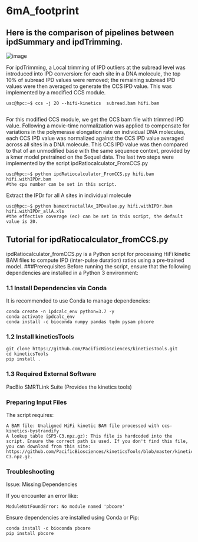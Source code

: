 # 6mA_footprint
## Here is the comparison of pipelines between ipdSummary and ipdTrimming.

![image](https://github.com/user-attachments/assets/610a723a-c0bf-4203-a37e-1d0d260944c3)

For ipdTrimming, a Local trimming of IPD outliers at the subread level was introduced into IPD conversion: for each site in a DNA molecule, the top 10% of subread IPD values were removed; the remaining subread IPD values were then averaged to generate the CCS IPD value.  This was implemented by a modified CCS module. 

```console
usc@hpc:~$ ccs -j 20 --hifi-kinetics  subread.bam hifi.bam
    
```

For this modified CCS module, we get the CCS bam file with trimmed IPD value. Following a movie-time normalization was applied to compensate for variations in the polymerase elongation rate on individual DNA molecules, each CCS IPD value was normalized against the CCS IPD value averaged across all sites in a DNA molecule.  This CCS IPD value was then compared to that of an unmodified base with the same sequence context, provided by a kmer model pretrained on the Sequel data. The last two steps were implemented by the script ipdRatiocalculator_FromCCS.py 

```console
usc@hpc:~$ python ipdRatiocalculator_FromCCS.py hifi.bam hifi.withIPDr.bam
#the cpu number can be set in this script.
```

Extract the IPDr for all A sites in individual molecule
```console
usc@hpc:~$ python bamextractallAx_IPDvalue.py hifi.withIPDr.bam hifi.withIPDr_allA.xls
#the effective coverage (ec) can be set in this script, the default value is 20.
```

## Tutorial for ipdRatiocalculator_fromCCS.py
ipdRatiocalculator_fromCCS.py is a Python script for processing HiFi kinetic BAM files to compute IPD (inter-pulse duration) ratios using a pre-trained model.
###Prerequisites
Before running the script, ensure that the following dependencies are installed in a Python 3 environment:
### 1.1 Install Dependencies via Conda
It is recommended to use Conda to manage dependencies:
```console
conda create -n ipdcalc_env python=3.7 -y
conda activate ipdcalc_env
conda install -c bioconda numpy pandas tqdm pysam pbcore
```
### 1.2 Install kineticsTools
```console
git clone https://github.com/PacificBiosciences/kineticsTools.git
cd kineticsTools
pip install .
```

### 1.3 Required External Software
PacBio SMRTLink Suite (Provides the kinetics tools)

### Preparing Input Files
The script requires:

    A BAM file: Unaligned HiFi kinetic BAM file processed with ccs-kinetics-bystrandify
    A lookup table (SP3-C3.npz.gz): This file is hardcoded into the script. Ensure the correct path is used. If you don't find this file, you can download from this site: https://github.com/PacificBiosciences/kineticsTools/blob/master/kineticsTools/resources/SP3-C3.npz.gz.

### Troubleshooting
Issue: Missing Dependencies

If you encounter an error like:
```console
ModuleNotFoundError: No module named 'pbcore'
```
Ensure dependencies are installed using Conda or Pip:
```console
conda install -c bioconda pbcore
pip install pbcore
```


